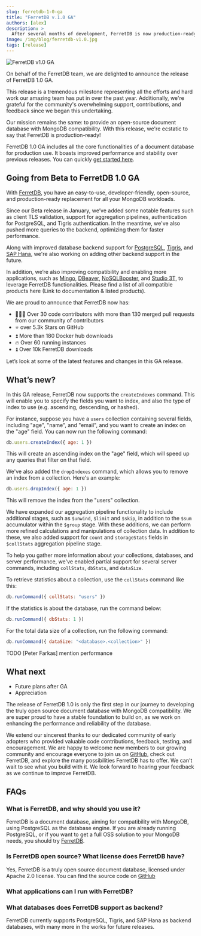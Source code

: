 ```yaml
---
slug: ferretdb-1-0-ga
title: "FerretDB v.1.0 GA"
authors: [alex]
description: >
  After several months of development, FerretDB is now production-ready. We are excited to announce the general availability of FerretDB v1.0.
image: /img/blog/ferretdb-v1.0.jpg
tags: [release]
---
```


![FerretDB v1.0 GA](/img/blog/ferretdb-v1.0.jpg)

On behalf of the FerretDB team, we are delighted to announce the release of FerretDB 1.0 GA.

<!--truncate-->

This release is a tremendous milestone representing all the efforts and hard work our amazing team has put in over the past year.
Additionally, we're grateful for the community's overwhelming support, contributions, and feedback since we began this undertaking.

Our mission remains the same: to provide an open-source document database with MongoDB compatibility.
With this release, we're ecstatic to say that FerretDB is production-ready!

FerretDB 1.0 GA includes all the core functionalities of a document database for production use.
It boasts improved performance and stability over previous releases.
You can quickly [get started here](https://docs.ferretdb.io/quickstart-guide/).

## Going from Beta to FerretDB 1.0 GA

With [FerretDB](https://www.ferretdb.io/), you have an easy-to-use, developer-friendly, open-source, and production-ready replacement for all your MongoDB workloads.

Since our Beta release in January, we’ve added some notable features such as client TLS validation, support for aggregation pipelines, authentication for PostgreSQL, and Tigris authentication.
In the meantime, we've also pushed more queries to the backend, optimizing them for faster performance.

Along with improved database backend support for [PostgreSQL](https://www.postgresql.org/), [Tigris](https://www.tigrisdata.com/), and [SAP Hana](https://www.sap.com/products/technology-platform/hana.html), we're also working on adding other backend support in the future.

In addition, we’re also improving compatibility and enabling more applications, such as [Mingo](https://mingo.io/), [DBeaver](https://dbeaver.io/), [NoSQLBooster](https://nosqlbooster.com/), and [Studio 3T](https://studio3t.com/), to leverage FerretDB functionalities.
Please find a list of all compatible products here (Link to documentation & listed products).

We are proud to announce that FerretDB now has:

* 👨🏻‍💻 Over 30 code contributors with more than 130 merged pull requests from our community of contributors
* ⭐️ over 5.3k Stars on GitHub
* ⏫ More than 180 Docker hub downloads
* 🔥 Over 60 running instances
* ⏫ Over 10k FerretDB downloads

Let’s look at some of the latest features and changes in this GA release.

## What’s new?

In this GA release, FerretDB now supports the `createIndexes` command.
This will enable you to specify the fields you want to index, and also the type of index to use (e.g. ascending, descending, or hashed).

For instance, suppose you have a `users` collection containing several fields, including "age", "name", and "email", and you want to create an index on the "age" field.
You can now run the following command:

```js
db.users.createIndex({ age: 1 })
```

This will create an ascending index on the "age" field, which will speed up any queries that filter on that field.

We've also added the `dropIndexes` command, which allows you to remove an index from a collection.
Here's an example:

```js
db.users.dropIndex({ age: 1 })
```

This will remove the index from the "users" collection.

We have expanded our aggregation pipeline functionality to include additional stages, such as `$unwind`, `$limit` and `$skip`, in addition to the `$sum` accumulator within the `$group` stage.
With these additions, we can perform more refined calculations and manipulations of collection data.
In addition to these, we also added support for `count` and `storageStats` fields in `$collStats` aggregation pipeline stage.

To help you gather more information about your collections, databases, and server performance, we've enabled partial support for several server commands, including `collStats`, `dbStats`, and `dataSize`.

To retrieve statistics about a collection, use the `collStats` command like this:

```js
db.runCommand({ collStats: "users" })
```

If the statistics is about the database, run the command below:

```js
db.runCommand({ dbStats: 1 })
```

For the total data size of a collection, run the following command:

```js
db.runCommand({ dataSize: "<database>.<collection>" })
```

TODO [Peter Farkas] mention performance

## What next

* Future plans after GA
* Appreciation

The release of FerretDB 1.0 is only the first step in our journey to  developing the truly open source document database with MongoDB compatibility.
We are super proud to have a stable foundation to build on, as we work on enhancing the performance and reliability of the database.

We extend our sincerest thanks to our dedicated community of early adopters who provided valuable code contributions, feedback, testing, and encouragement.
We are happy to welcome new members to our growing community and encourage everyone to join us on [GitHub](https://github.com/FerretDB/FerretDB/), check out FerretDB, and explore the many possibilities FerretDB has to offer.
We can't wait to see what you build with it.
We look forward to hearing your feedback as we continue to improve FerretDB.

## FAQs

### What is FerretDB, and why should you use it?

FerretDB is a document database, aiming for compatibility with MongoDB, using PostgreSQL as the database engine.
If you are already running PostgreSQL, or if you want to get a full OSS solution to your MongoDB needs, you should try [FerretDB](https://docs.ferretdb.io/quickstart-guide/).

### Is FerretDB open source? What license does FerretDB have?

Yes, FerretDB is a truly open source document database, licensed under Apache 2.0 license.
You can find the source code on [GitHub](https://github.com/FerretDB/FerretDB/)

### What applications can I run with FerretDB?

### What databases does FerretDB support as backend?

FerretDB currently supports PostgreSQL, Tigris, and SAP Hana as backend databases, with many more in the works for future releases.
